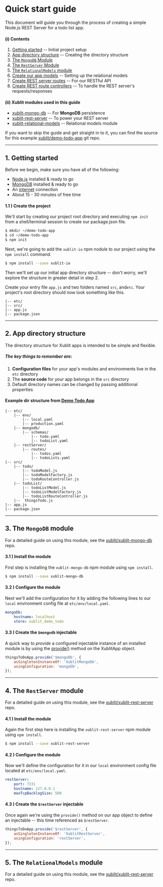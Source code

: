 # **Quick start guide**

This document will guide you through the process of creating a simple Node.js REST Server for a todo list app.

#### (i) Contents
   1.   [Getting started](#1-getting-started) -- Initial project setup
   2.   [App directory structure](#2-app-directory-structure) -- Creating the directory structure
   3.   [The `MongoDB` Module](#3-the-mongodb-module)
   4.   [The `RestServer` Module](#4-the-restserver-module)
   5.   [The `RelationalModels` module](#5-the-relationalmodels-module)
   6.   [Create our app models](#6-defining-our-app-models) -- Setting up the relational models
   7.   [Create REST server routes](#7-create-rest-server-routes) -- For our RESTful API
   8.   [Create REST route controllers](#8-create-rest-route-controllers) -- To handle the REST server's requests/responses

#### (ii) Xublit modules used in this guide
   -   [xublit-mongo-db](https://github.com/xublit/xublit-mongo-db) -- For **MongoDB** persistence
   -   [xublit-rest-server](https://github.com/xublit/xublit-rest-server) -- To power your REST server
   -   [xublit-relational-models](https://github.com/xublit/xublit-relational-models) -- Relational models module

If you want to skip the guide and get straight in to it, you can find the source for this example [xublit/demo-todo-app]() git repo.

****************************************

## **1. Getting started**

Before we begin, make sure you have all of the following:

- [Node.js](https://nodejs.org) installed & ready to go
- [MongoDB](https://mongodb.org) installed & ready to go
- An [internet](https://www.google.com.au/?q=what+is+internet) connection
- About 15 - 30 minutes of free time

#### 1.1 ) Create the project

We'll start by creating our project root directory and executing `npm init` from a shell/terminal session to create our package.json file.
```sh
$ mkdir ~/demo-todo-app
$ cd ~/demo-todo-app
$ npm init
```

Next, we're going to add the `xublit-io` npm nodule to our project using the `npm install` command.
```sh
$ npm install --save xublit-io
```

Then we'll set up our initial app directory structure -- don't worry, we'll explore the structure in greater detail in step 2.

Create your entry file `app.js` and two folders named `src`, and`etc`.  Your project's root directory should now look something like this.

```
|-- etc/
|-- src/
|-- app.js
|-- package.json
```

****************************************

## **2. App directory structure**

The directory structure for Xublit apps is intended to be simple and flexible.  

##### The key things to remember are:
   1.   **Configuration files** for your app's modules and environments live in the `etc` directory
   2.   The **source code** for your app belongs in the `src` directory
   3.   Default directory names can be changed by passing additional properties

#### Example dir structure from [Demo Todo App](https://github.com/xublit/demo-todo-app)
```
|-- etc/
    |-- env/
        |-- local.yaml
        |-- production.yaml
    |-- mongodb/
        |-- schemas/
            |-- todo.yaml
            |-- todoList.yaml
    |-- restServer/
        |-- routes/
            |-- todos.yaml
            |-- todoLists.yaml
|-- src/
    |-- todo/
        |-- todoModel.js
        |-- todoModelFactory.js
        |-- todoRouteController.js
    |-- todoList/
        |-- todoListModel.js
        |-- todoListModelFactory.js
        |-- todoListRouteController.js
    |--  thingsTodo.js
|-- app.js
|-- package.json
```

****************************************

## **3. The `MongoDB` module**

For a detailed guide on using this module, see the [xublit/xublit-mongo-db](https://github.com/xublit/xublit-mongo-db) repo.

#### 3.1 ) Install the module

First step is installing the `xublit-mongo-db` npm module using `npm install`.

```sh
$ npm install --save xublit-mongo-db
``` 

#### 3.2 ) Configure the module

Next we'll add the configuration for it by adding the following lines to our `local` environment config file at `etc/env/local.yaml`.

```yaml
mongoDb:
    hostname: localhost
    store: xublit_demo_todo
```

#### 3.3 ) Create the `$mongodb` injectable

A quick way to *provide* a configured injectable instance of an installed module is by using the [provide()]() method on the XublitApp object.

```js
thingsToDoApp.provide('$mongoDb', {
    asSingletonInstanceOf: 'XublitMongoDb',
    usingConfiguration: 'mongoDb',
});
```

****************************************

## **4. The `RestServer` module**

For a detailed guide on using this module, see the [xublit/xublit-rest-server](https://github.com/xublit/xublit-rest-server) repo.

#### 4.1 ) Install the module

Again the first step here is installing the `xublit-rest-server` npm module using `npm install`.

```sh
$ npm install --save xublit-rest-server
``` 

#### 4.2 ) Configure the module

Now we'll define the configuration for it in our `local` environment config file located at `etc/env/local.yaml`.

```yaml
restServer:
    port: 7331
    hostname: 127.0.0.1
    maxTcpBacklogSize: 500
```

#### 4.3 ) Create the `$restServer` injectable

Once again we're using the `provide()` method on our app object to define an injectable -- this time referenced as `$restServer`.

```js
thingsToDoApp.provide('$restServer', {
    asSingletonInstanceOf: 'XublitRestServer',
    usingConfiguration: 'restServer',
});
```

****************************************

## **5. The `RelationalModels` module**

For a detailed guide on using this module, see the [xublit/xublit-rest-server](https://github.com/xublit/xublit-rest-server) repo.